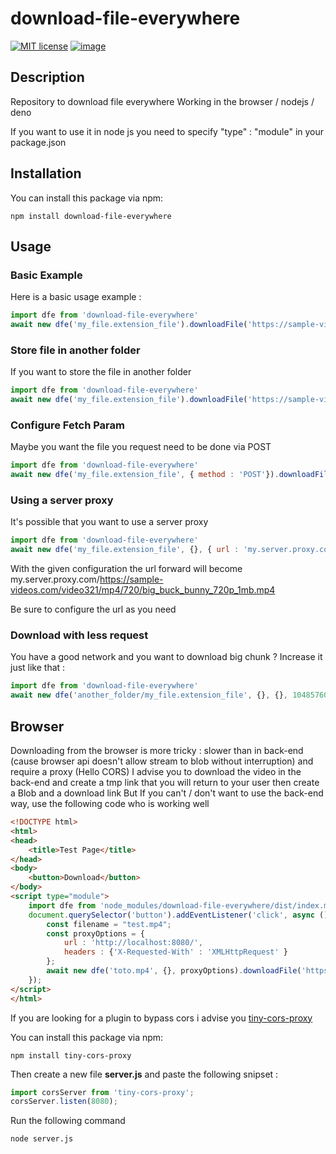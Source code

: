 # download-file-everywhere

[![MIT license](http://img.shields.io/badge/license-MIT-brightgreen.svg?style=flat)](http://opensource.org/licenses/MIT) [![image](https://shields.io/badge/TypeScript-3178C6?logo=TypeScript&logoColor=FFF&style=flat-square)](https://www.typescriptlang.org/) 

## Description
Repository to download file everywhere
Working in the browser / nodejs / deno

If you want to use it in node js you need to specify "type" : "module" in your package.json

## Installation

You can install this package via npm:

```shell
npm install download-file-everywhere
```

## Usage

### Basic Example
Here is a basic usage example :

```js
import dfe from 'download-file-everywhere'
await new dfe('my_file.extension_file').downloadFile('https://sample-videos.com/video321/mp4/720/big_buck_bunny_720p_1mb.mp4')
```

### Store file in another folder
If you want to store the file in another folder
```js
import dfe from 'download-file-everywhere'
await new dfe('my_file.extension_file').downloadFile('https://sample-videos.com/video321/mp4/720/big_buck_bunny_720p_1mb.mp4')
```

### Configure Fetch Param
Maybe you want the file you request need to be done via POST
```js
import dfe from 'download-file-everywhere'
await new dfe('my_file.extension_file', { method : 'POST'}).downloadFile('https://sample-videos.com/video321/mp4/720/big_buck_bunny_720p_1mb.mp4')
```

### Using a server proxy
It's possible that you want to use a server proxy
```js
import dfe from 'download-file-everywhere'
await new dfe('my_file.extension_file', {}, { url : 'my.server.proxy.com/', headers : {}}).downloadFile('https://sample-videos.com/video321/mp4/720/big_buck_bunny_720p_1mb.mp4')
```

With the given configuration the url forward will become my.server.proxy.com/https://sample-videos.com/video321/mp4/720/big_buck_bunny_720p_1mb.mp4

Be sure to configure the url as you need

### Download with less request
You have a good network and you want to download big chunk  ?
Increase it just like that : 
```js
import dfe from 'download-file-everywhere'
await new dfe('another_folder/my_file.extension_file', {}, {}, 10485760 * 10).downloadFile('https://sample-videos.com/video321/mp4/720/big_buck_bunny_720p_1mb.mp4')
```

## Browser

Downloading from the browser is more tricky : slower than in back-end (cause browser api doesn't allow stream to blob without interruption) and require a proxy (Hello CORS) 
I advise you to download the video in the back-end and create a tmp link that you will return to your user then create a Blob and a download link 
But If you can't / don't want to use the back-end way, use the following code who is working well 

```html
<!DOCTYPE html>
<html>
<head>
    <title>Test Page</title>
</head>
<body>
    <button>Download</button>
</body>
<script type="module">
    import dfe from 'node_modules/download-file-everywhere/dist/index.mjs';
    document.querySelector('button').addEventListener('click', async () => {
        const filename = "test.mp4";
        const proxyOptions = {
            url : 'http://localhost:8080/',
            headers : {'X-Requested-With' : 'XMLHttpRequest' }
        };
        await new dfe('toto.mp4', {}, proxyOptions).downloadFile('https://sample-videos.com/video321/mp4/720/big_buck_bunny_720p_1mb.mp4');
    });
</script>
</html>
```

If you are looking for a plugin to bypass cors i advise you [tiny-cors-proxy](https://www.npmjs.com/package/tiny-cors-proxy)

You can install this package via npm:
```shell
npm install tiny-cors-proxy
```

Then create a new file **server.js** and paste the following snipset :

```js
import corsServer from 'tiny-cors-proxy';
corsServer.listen(8080);
```

Run the following command
```shell
node server.js
```
